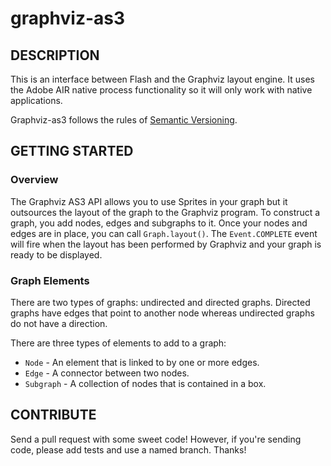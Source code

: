 graphviz-as3
=============================================

## DESCRIPTION

This is an interface between Flash and the Graphviz layout engine. It uses the
Adobe AIR native process functionality so it will only work with native
applications.

Graphviz-as3 follows the rules of [Semantic Versioning](http://semver.org/).


## GETTING STARTED

### Overview

The Graphviz AS3 API allows you to use Sprites in your graph but it outsources
the layout of the graph to the Graphviz program. To construct a graph, you
add nodes, edges and subgraphs to it. Once your nodes and edges are in place,
you can call `Graph.layout()`. The `Event.COMPLETE` event will fire when the
layout has been performed by Graphviz and your graph is ready to be displayed.


### Graph Elements

There are two types of graphs: undirected and directed graphs. Directed graphs
have edges that point to another node whereas undirected graphs do not have
a direction.

There are three types of elements to add to a graph:

* `Node` - An element that is linked to by one or more edges.
* `Edge` - A connector between two nodes.
* `Subgraph` - A collection of nodes that is contained in a box.


## CONTRIBUTE

Send a pull request with some sweet code! However, if you're sending code,
please add tests and use a named branch. Thanks!
